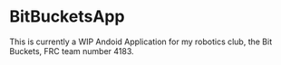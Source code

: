 BitBucketsApp
=============
This is currently a WIP Andoid Application for my robotics club, the Bit Buckets, FRC team number 4183.
